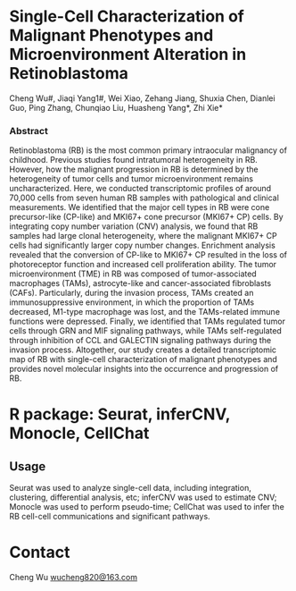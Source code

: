 # Single-Cell Characterization of Malignant Phenotypes and Microenvironment Alteration in Retinoblastoma
Cheng Wu#, Jiaqi Yang1#, Wei Xiao, Zehang Jiang, Shuxia Chen, Dianlei Guo, Ping Zhang, Chunqiao Liu, Huasheng Yang*, Zhi Xie*

### Abstract
Retinoblastoma (RB) is the most common primary intraocular malignancy of childhood. Previous studies found intratumoral heterogeneity in RB. However, how the malignant progression in RB is determined by the heterogeneity of tumor cells and tumor microenvironment remains uncharacterized. Here, we conducted transcriptomic profiles of around 70,000 cells from seven human RB samples with pathological and clinical measurements. We identified that the major cell types in RB were cone precursor-like (CP-like) and MKI67+ cone precursor (MKI67+ CP) cells. By integrating copy number variation (CNV) analysis, we found that RB samples had large clonal heterogeneity, where the malignant MKI67+ CP cells had significantly larger copy number changes. Enrichment analysis revealed that the conversion of CP-like to MKI67+ CP resulted in the loss of photoreceptor function and increased cell proliferation ability. The tumor microenvironment (TME) in RB was composed of tumor-associated macrophages (TAMs), astrocyte-like and cancer-associated fibroblasts (CAFs). Particularly, during the invasion process, TAMs created an immunosuppressive environment, in which the proportion of TAMs decreased, M1-type macrophage was lost, and the TAMs-related immune functions were depressed. Finally, we identified that TAMs regulated tumor cells through GRN and MIF signaling pathways, while TAMs self-regulated through inhibition of CCL and GALECTIN signaling pathways during the invasion process. Altogether, our study creates a detailed transcriptomic map of RB with single-cell characterization of malignant phenotypes and provides novel molecular insights into the occurrence and progression of RB.
# R package: Seurat, inferCNV, Monocle, CellChat 

## Usage
Seurat was used to analyze single-cell data, including integration, clustering, differential analysis, etc;
inferCNV was used to estimate CNV;
Monocle was used to perform pseudo-time;
CellChat was used to infer the RB cell-cell communications and significant pathways.

# Contact
Cheng Wu <wucheng820@163.com>
